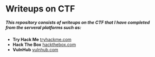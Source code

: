 # Writeups on CTF

##### This repository consists of writeups on the CTF that I have completed from the serveral platforms such as:
- **Try Hack Me** [tryhackme.com](https://tryhackme.com/)
-  **Hack The Box** [hackthebox.com](https://www.hackthebox.com/)
-  **VulnHub** [vulnhub.com](https://www.vulnhub.com/)

